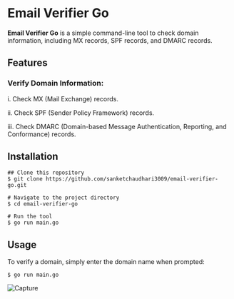 # Email Verifier Go

**Email Verifier Go** is a simple command-line tool to check domain information, including MX records, SPF records, and DMARC records.

## Features

### Verify Domain Information:

i. Check MX (Mail Exchange) records.

ii. Check SPF (Sender Policy Framework) records.

iii. Check DMARC (Domain-based Message Authentication, Reporting, and Conformance) records.

## Installation
```shell
## Clone this repository
$ git clone https://github.com/sanketchaudhari3009/email-verifier-go.git

# Navigate to the project directory
$ cd email-verifier-go

# Run the tool
$ go run main.go
```


## Usage

To verify a domain, simply enter the domain name when prompted:

```shell
$ go run main.go
```
![Capture](https://github.com/sanketchaudhari3009/email-verifier-go/assets/78204805/ae083992-6d25-4490-8062-c0a5906fc66c)

